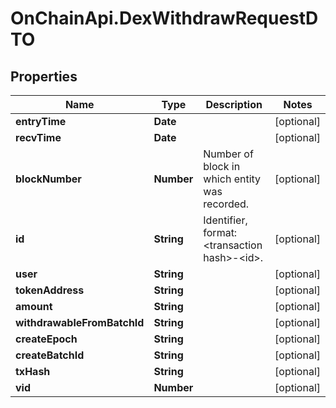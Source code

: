 # OnChainApi.DexWithdrawRequestDTO

## Properties

Name | Type | Description | Notes
------------ | ------------- | ------------- | -------------
**entryTime** | **Date** |  | [optional] 
**recvTime** | **Date** |  | [optional] 
**blockNumber** | **Number** | Number of block in which entity was recorded. | [optional] 
**id** | **String** | Identifier, format: &lt;transaction hash&gt;-&lt;id&gt;. | [optional] 
**user** | **String** |  | [optional] 
**tokenAddress** | **String** |  | [optional] 
**amount** | **String** |  | [optional] 
**withdrawableFromBatchId** | **String** |  | [optional] 
**createEpoch** | **String** |  | [optional] 
**createBatchId** | **String** |  | [optional] 
**txHash** | **String** |  | [optional] 
**vid** | **Number** |  | [optional] 


